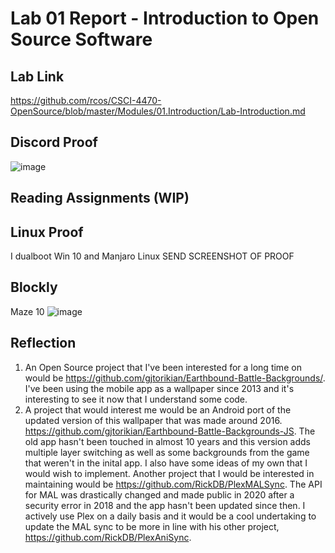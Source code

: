 # Lab 01 Report - Introduction to Open Source Software
## Lab Link
https://github.com/rcos/CSCI-4470-OpenSource/blob/master/Modules/01.Introduction/Lab-Introduction.md

## Discord Proof
![image](https://user-images.githubusercontent.com/97559953/170726616-74175f21-1b95-4d85-aa29-ad0f2ca99fd6.png)

## Reading Assignments (WIP)  

## Linux Proof
I dualboot Win 10 and Manjaro Linux
SEND SCREENSHOT OF PROOF

## Blockly
Maze 10
![image](https://user-images.githubusercontent.com/97559953/170731306-0d6da900-0a4b-49b8-ae21-4b4e685a56d9.png)


## Reflection
1. An Open Source project that I've been interested for a long time on would be https://github.com/gjtorikian/Earthbound-Battle-Backgrounds/. I've been using the mobile app as a wallpaper since 2013 and it's interesting to see it now that I understand some code.
2. A project that would interest me would be an Android port of the updated version of this wallpaper that was made around 2016. https://github.com/gjtorikian/Earthbound-Battle-Backgrounds-JS. The old app hasn't been touched in almost 10 years and this version adds multiple layer switching as well as some backgrounds from the game that weren't in the inital app. I also have some ideas of my own that I would wish to implement. Another project that I would be interested in maintaining would be https://github.com/RickDB/PlexMALSync. The API for MAL was drastically changed and made public in 2020 after a security error in 2018 and the app hasn't been updated since then. I actively use Plex on a daily basis and it would be a cool undertaking to update the MAL sync to be more in line with his other project, https://github.com/RickDB/PlexAniSync.
